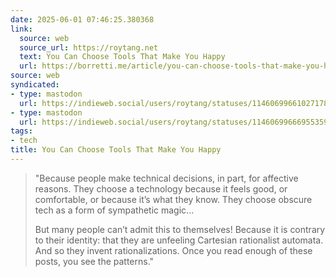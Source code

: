 ```yaml
---
date: 2025-06-01 07:46:25.380368
link:
  source: web
  source_url: https://roytang.net
  text: You Can Choose Tools That Make You Happy
  url: https://borretti.me/article/you-can-choose-tools-that-make-you-happy
source: web
syndicated:
- type: mastodon
  url: https://indieweb.social/users/roytang/statuses/114606996610271789
- type: mastodon
  url: https://indieweb.social/users/roytang/statuses/114606996669553595
tags:
- tech
title: You Can Choose Tools That Make You Happy
---
```


> "Because people make technical decisions, in part, for affective reasons. They choose a technology because it feels good, or comfortable, or because it’s what they know. They choose obscure tech as a form of sympathetic magic...
> 
> But many people can’t admit this to themselves! Because it is contrary to their identity: that they are unfeeling Cartesian rationalist automata. And so they invent rationalizations. Once you read enough of these posts, you see the patterns."